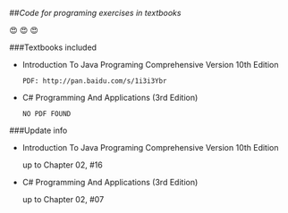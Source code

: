 ##*Code for programing exercises in textbooks*

:heart_eyes: :heart_eyes: :heart_eyes:


###Textbooks included

- Introduction To Java Programing Comprehensive Version 10th Edition 

    `PDF: http://pan.baidu.com/s/1i3i3Ybr`

- C# Programming And Applications (3rd Edition)


  `NO PDF FOUND`

###Update info

- Introduction To Java Programing Comprehensive Version 10th Edition

  up to Chapter 02, #16

- C# Programming And Applications (3rd Edition)

  up to Chapter 02, #07
